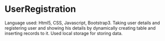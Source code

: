 # UserRegistration
Language used: Html5, CSS, Javascript, Bootstrap3.
Taking user details and registering user and showing his details by dynamically creating table and inserting records to it. Used local storage for storing data.
